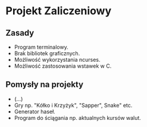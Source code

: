 # Projekt Zaliczeniowy

## Zasady

- Program terminalowy.
- Brak bibliotek graficznych.
- Możliwość wykorzystania ncurses.
- Możliwość zastosowania wstawek w C.

## Pomysły na projekty

- (...)
- Gry np. "Kółko i Krzyżyk", "Sapper", Snake" etc. 
- Generator haseł.
- Program do ściągania np. aktualnych kursów walut.

